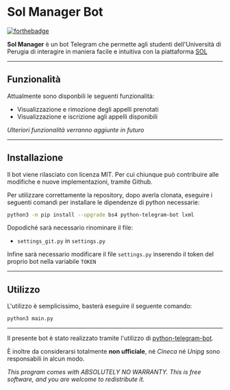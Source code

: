 # Sol Manager Bot

[![forthebadge](http://forthebadge.com/images/badges/made-with-python.svg)](https://www.python.org/)

**Sol Manager** è un bot Telegram che permette agli studenti dell'Università di Perugia di interagire in maniera facile e intuitiva con la piattaforma [SOL](https://unipg.esse3.cineca.it/Home.do)

***

## Funzionalità

Attualmente sono disponbili le seguenti funzionalità:
* Visualizzazione e rimozione degli appelli prenotati
* Visualizzazione e iscrizione agli appelli disponibili

*Ulteriori funzionalità verranno aggiunte in futuro*

---
## Installazione

Il bot viene rilasciato con licenza MIT. Per cui chiunque può contribuire alle modifiche e nuove implementazioni, tramite Github.

Per utilizzare correttamente la repository, dopo averla clonata, eseguire i seguenti comandi per installare le dipendenze di python necessarie:
```bash
python3 -m pip install --upgrade bs4 python-telegram-bot lxml
```

Dopodiché sarà necessario rinominare il file:
* ``settings_git.py`` in ``settings.py``

Infine sarà necessario modificare il file ``settings.py`` inserendo il token del proprio bot nella variabile ``TOKEN``

---

## Utilizzo

L'utilizzo è semplicissimo, basterà eseguire il seguente comando:
```bash
python3 main.py
```

---
Il presente bot è stato realizzato tramite l'utilizzo di [python-telegram-bot](https://github.com/python-telegram-bot/python-telegram-bot).

È inoltre da considerarsi totalmente **non ufficiale**, né *Cineca* né *Unipg* sono responsabili in alcun modo.

*This program comes with ABSOLUTELY NO WARRANTY.
This is free software, and you are welcome to redistribute it.*
